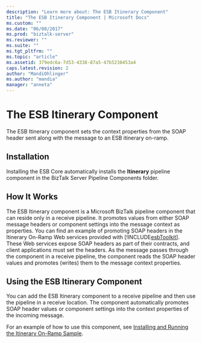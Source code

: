 ```yaml
---
description: "Learn more about: The ESB Itinerary Component"
title: "The ESB Itinerary Component | Microsoft Docs"
ms.custom: ""
ms.date: "06/08/2017"
ms.prod: "biztalk-server"
ms.reviewer: ""
ms.suite: ""
ms.tgt_pltfrm: ""
ms.topic: "article"
ms.assetid: 379edc6a-7d53-4338-87a5-47b5238453a4
caps.latest.revision: 2
author: "MandiOhlinger"
ms.author: "mandia"
manager: "anneta"
---
```

# The ESB Itinerary Component
The ESB Itinerary component sets the context properties from the SOAP header sent along with the message to an ESB itinerary on-ramp.  
  
## Installation  
 Installing the ESB Core automatically installs the **Itinerary** pipeline component in the BizTalk Server Pipeline Components folder.  
  
## How It Works  
 The ESB Itinerary component is a Microsoft BizTalk pipeline component that can reside only in a receive pipeline. It promotes values from either SOAP message headers or component settings into the message context as properties. You can find an example of promoting SOAP headers in the Itinerary On-Ramp Web services provided with [!INCLUDE[esbToolkit](../includes/esbtoolkit-md.md)]. These Web services expose SOAP headers as part of their contracts, and client applications must set the headers. As the message passes through the component in a receive pipeline, the component reads the SOAP header values and promotes (writes) them to the message context properties.  
  
## Using the ESB Itinerary Component  
 You can add the ESB Itinerary component to a receive pipeline and then use the pipeline in a receive location. The component automatically promotes SOAP header values or component settings into the context properties of the incoming message.  
  
 For an example of how to use this component, see [Installing and Running the Itinerary On-Ramp Sample](../esb-toolkit/installing-and-running-the-itinerary-on-ramp-sample.md).
